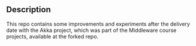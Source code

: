 ## Description
This repo contains some improvements and experiments after the delivery date with the Akka project,  which was part of the Middleware course projects, available at the forked repo. 




